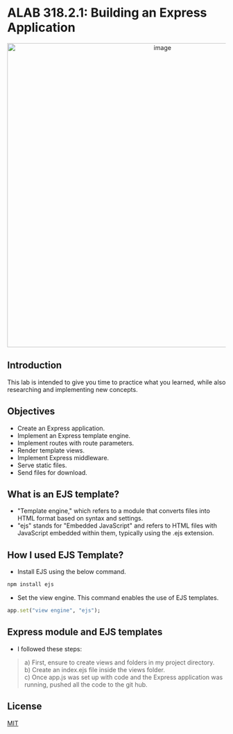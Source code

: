
# ALAB 318.2.1: Building an Express Application

<div align="center">
<img width="700" alt="image" src="assets/NACHA.gif">
</div>


## Introduction
This lab is intended to give you time to practice what you learned, while also researching and implementing new concepts.

## Objectives
- Create an Express application.
- Implement an Express template engine.
- Implement routes with route parameters.
- Render template views.
- Implement Express middleware.
- Serve static files.
- Send files for download.


## What is an EJS template?
- "Template engine," which refers to a module that converts files into HTML format based on syntax and settings.
- "ejs" stands for "Embedded JavaScript" and refers to HTML files with JavaScript embedded within them, typically using the .ejs extension.

## How I used EJS Template? 
- Install EJS using the below command.

```rb
npm install ejs
```

- Set the view engine. This command enables the use of EJS templates.
  
```rb
app.set("view engine", "ejs");
```

## Express module and EJS templates
- I followed these steps:

>a) First, ensure to create views and folders in my project directory.<br>
>b) Create an index.ejs file inside the views folder.<br>
>c) Once app.js was set up with code and the Express application was running, pushed all the code to the git hub. 

## License

[MIT](https://choosealicense.com/licenses/mit/)
